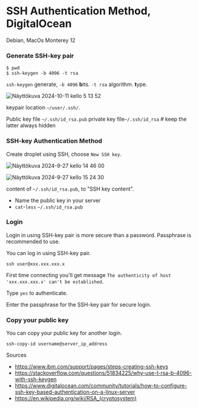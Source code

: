 # SSH Authentication Method, DigitalOcean

Debian, MacOs Monterey 12

### Generate SSH-key pair

    $ pwd
    $ ssh-keygen -b 4096 -t rsa

`ssh-keygen` generate, `-b 4096` **b**its. `-t rsa` algorithm. **t**ype. 

![Näyttökuva 2024-10-11 kello 5 13 52](https://github.com/user-attachments/assets/b0435699-478d-46d6-9976-c128768e86c8)

keypair location `~/user/.ssh/`. 

Public key file `~/.ssh/id_rsa.pub` private key file`~/.ssh/id_rsa` # keep the latter always hidden

### SSH-key Authentication Method  

Create droplet using SSH, choose `New SSH key`.

![Näyttökuva 2024-9-27 kello 14 46 00](https://github.com/user-attachments/assets/e85ee94a-a2c4-42e3-8489-f5da90c8ceb9)

![Näyttökuva 2024-9-27 kello 15 24 30](https://github.com/user-attachments/assets/85d4a6ce-5bbf-4401-9224-8d71fd08ea51)

content of `~/.ssh/id_rsa.pub`, to "SSH key content". 

- Name the public key in your server 
- `cat`-`less` `~/.ssh/id_rsa.pub`

### Login


Login in using SSH-key pair is more secure than a password. Passphrase is recommended to use. 

You can log in using SSH-key pair. 

    ssh user@xxx.xxx.xxx.x


First time connecting you'll get message `The authenticity of host 'xxx.xxx.xxx.x' can't be established`. 

Type `yes` to authenticate.

Enter the passphrase for the SSH-key pair for secure login.

### Copy your public key

You can copy your public key for another login.

    ssh-copy-id username@server_ip_address

Sources

- https://www.ibm.com/support/pages/steps-creating-ssh-keys
- https://stackoverflow.com/questions/51834225/why-use-t-rsa-b-4096-with-ssh-keygen
- https://www.digitalocean.com/community/tutorials/how-to-configure-ssh-key-based-authentication-on-a-linux-server
- https://en.wikipedia.org/wiki/RSA_(cryptosystem)
